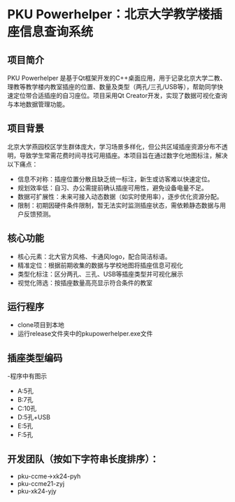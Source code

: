 # PKU Powerhelper：北京大学教学楼插座信息查询系统

## 项目简介

PKU Powerhelper 是基于Qt框架开发的C++桌面应用，用于记录北京大学二教、理教等教学楼内教室插座的位置、数量及类型（两孔/三孔/USB等），帮助同学快速定位带合适插座的自习座位。项目采用Qt Creator开发，实现了数据可视化查询与本地数据管理功能。

## 项目背景

北京大学燕园校区学生群体庞大，学习场景多样化，但公共区域插座资源分布不透明，导致学生常需花费时间寻找可用插座。本项目旨在通过数字化地图标注，解决以下痛点：

-  信息不对称：插座位置分散且缺乏统一标注，新生或访客难以快速定位。
- 规划效率低：自习、办公需提前确认插座可用性，避免设备电量不足。
- 数据可扩展性：未来可接入动态数据（如实时使用率），逐步优化资源分配。
- 限制：初期因硬件条件限制，暂无法实时监测插座状态，需依赖静态数据与用户反馈预测。

## 核心功能

- 核心元素：北大官方风格、卡通风logo，配合简洁标语。
- 精准定位：根据前期收集的数据与学校地图将插座信息可视化
- 类型化标注：区分两孔、三孔、USB等插座类型并可视化展示
- 视觉化筛选：按插座数量高亮显示符合条件的教室

## 运行程序

- clone项目到本地
- 运行release文件夹中的pkupowerhelper.exe文件
 
## 插座类型编码
-程序中有图示
  - A:5孔
  - B:7孔
  - C:10孔
  - D:5孔+USB
  - E:5孔
  - F:5孔
  
## 开发团队（按如下字符串长度排序）：
  - pku-ccme->xk24-pyh 
  - pku-ccme21-zyj 
  - pku-xk24-yjy
